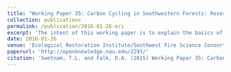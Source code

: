 ```yaml
---
title: "Working Paper 35: Carbon Cycling in Southwestern Forests: Reservoirs, Fluxes, and the Effects of Fire and Management"
collection: publications
permalink: /publication/2016-01-26-eri
excerpt: 'The intent of this working paper is to explain the basics of the carbon cycle detailing how much carbon moves through vegetation, water, and soils over time.'
date: 2016-01-26
venue: 'Ecological Restoration Institute/Southwest Fire Science Consortium'
paperurl: 'http://openknowledge.nau.edu/2293/'
citation: 'Swetnam, T.L. and Falk, D.A. (2015) Working Paper 35: Carbon Cycling in Southwestern Forests: Reservoirs, Fluxes, and the Effects of Fire and Management. Working Paper. Ecological Restoration Institute/ Southwest Fire Science Consortium, Flagstaff, United States.'
---
```

